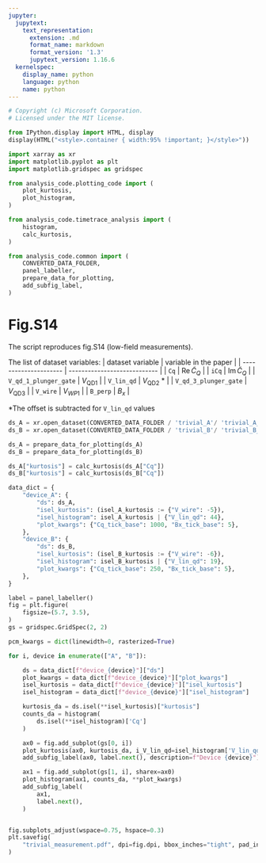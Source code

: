 ```yaml
---
jupyter:
  jupytext:
    text_representation:
      extension: .md
      format_name: markdown
      format_version: '1.3'
      jupytext_version: 1.16.6
  kernelspec:
    display_name: python
    language: python
    name: python
---
```


```python
# Copyright (c) Microsoft Corporation.
# Licensed under the MIT license.
```

```python
from IPython.display import HTML, display
display(HTML("<style>.container { width:95% !important; }</style>"))
```

```python
import xarray as xr
import matplotlib.pyplot as plt
import matplotlib.gridspec as gridspec

from analysis_code.plotting_code import (
    plot_kurtosis,
    plot_histogram,
)

from analysis_code.timetrace_analysis import (
    histogram,
    calc_kurtosis,
)

from analysis_code.common import (
    CONVERTED_DATA_FOLDER,
    panel_labeller,
    prepare_data_for_plotting,
    add_subfig_label,
)
```
# Fig.S14


The script reproduces fig.S14 (low-field measurements).

The list of dataset variables:
| dataset variable      | variable in the paper        |
| --------------------- | ---------------------------- |
| `Cq`                  | $\mathrm{Re}\, \tilde C_{Q}$ |
| `iCq`                 | $\mathrm{Im}\, \tilde C_{Q}$ |
| `V_qd_1_plunger_gate` | $V_\mathrm{QD1}$             |
| `V_lin_qd`            | $V_\mathrm{QD2}$ *           |
| `V_qd_3_plunger_gate` | $V_\mathrm{QD3}$             |
| `V_wire`              | $V_{WP1}$                    |
| `B_perp`              | $B_x$                        |

*The offset is subtracted for `V_lin_qd` values

```python
ds_A = xr.open_dataset(CONVERTED_DATA_FOLDER / 'trivial_A'/ 'trivial_A_Cq.h5')
ds_B = xr.open_dataset(CONVERTED_DATA_FOLDER / 'trivial_B'/ 'trivial_B_Cq.h5')
```

```python
ds_A = prepare_data_for_plotting(ds_A)
ds_B = prepare_data_for_plotting(ds_B)
```

```python
ds_A["kurtosis"] = calc_kurtosis(ds_A["Cq"])
ds_B["kurtosis"] = calc_kurtosis(ds_B["Cq"])
```

```python
data_dict = {
    "device_A": {
        "ds": ds_A,
        "isel_kurtosis": (isel_A_kurtosis := {"V_wire": -5}),
        "isel_histogram": isel_A_kurtosis | {"V_lin_qd": 44},
        "plot_kwargs": {"Cq_tick_base": 1000, "Bx_tick_base": 5},
    },
    "device_B": {
        "ds": ds_B,
        "isel_kurtosis": (isel_B_kurtosis := {"V_wire": -6}),
        "isel_histogram": isel_B_kurtosis | {"V_lin_qd": 19},
        "plot_kwargs": {"Cq_tick_base": 250, "Bx_tick_base": 5},
    },
}
```

```python
label = panel_labeller()
fig = plt.figure(
    figsize=(5.7, 3.5),
)
gs = gridspec.GridSpec(2, 2)

pcm_kwargs = dict(linewidth=0, rasterized=True)

for i, device in enumerate(["A", "B"]):

    ds = data_dict[f"device_{device}"]["ds"]
    plot_kwargs = data_dict[f"device_{device}"]["plot_kwargs"]
    isel_kurtosis = data_dict[f"device_{device}"]["isel_kurtosis"]
    isel_histogram = data_dict[f"device_{device}"]["isel_histogram"]

    kurtosis_da = ds.isel(**isel_kurtosis)["kurtosis"]
    counts_da = histogram(
        ds.isel(**isel_histogram)['Cq']
    )

    ax0 = fig.add_subplot(gs[0, i])
    plot_kurtosis(ax0, kurtosis_da, i_V_lin_qd=isel_histogram['V_lin_qd'], show_xlabel=False)
    add_subfig_label(ax0, label.next(), description=f"Device {device}")

    ax1 = fig.add_subplot(gs[1, i], sharex=ax0)
    plot_histogram(ax1, counts_da, **plot_kwargs)
    add_subfig_label(
        ax1,
        label.next(),
    )


fig.subplots_adjust(wspace=0.75, hspace=0.3)
plt.savefig(
    "trivial_measurement.pdf", dpi=fig.dpi, bbox_inches="tight", pad_inches=0.01
)
```
